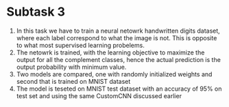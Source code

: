 # Subtask 3

1. In this task we have to train a neural netowrk handwritten digits dataset, where each label correspond to what the image is not. This is opposite to what most supervised learning probelems.
2. The netowrk is trained, with the learning objective to maximize the output for all the complement classes, hence the actual prediction is the output probability with 
minimum value.
3. Two models are compared, one with randomly initialized weights and second that is trained on MNIST dataset
4. The model is teseted on MNIST test dataset with an accuracy of 95% on test set and using the same CustomCNN discussed earlier
